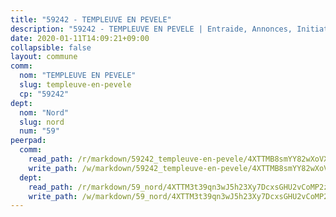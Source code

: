 ```yaml
---
title: "59242 - TEMPLEUVE EN PEVELE"
description: "59242 - TEMPLEUVE EN PEVELE | Entraide, Annonces, Initiatives"
date: 2020-01-11T14:09:21+09:00
collapsible: false
layout: commune
comm:
  nom: "TEMPLEUVE EN PEVELE"
  slug: templeuve-en-pevele
  cp: "59242"
dept:
  nom: "Nord"
  slug: nord
  num: "59"
peerpad:
  comm:
    read_path: /r/markdown/59242_templeuve-en-pevele/4XTTMB8smYY82wXoVX3mgw33erHxTQThskbundpyMRNsg59hN
    write_path: /w/markdown/59242_templeuve-en-pevele/4XTTMB8smYY82wXoVX3mgw33erHxTQThskbundpyMRNsg59hN-K3TgTppXWREGyTcwwLypyvrFqphMm6oi3MT6n9ZdQKC4tWLN3wKcdmhiDrjwoPZt6uDkAHBMnMkuy2ryaXnLHX77NXm4ZQuoGkFauAyci9tEmEvBRSzcWiiPy5fXEAwENUUj6ncC
  dept:
    read_path: /r/markdown/59_nord/4XTTM3t39qn3wJ5h23Xy7DcxsGHU2vCoMP2z3iS4TUn3TrtdJ
    write_path: /w/markdown/59_nord/4XTTM3t39qn3wJ5h23Xy7DcxsGHU2vCoMP2z3iS4TUn3TrtdJ-K3TgTuZGkuZqXfr6fpmH7pGsMT6ndvZQMyRDze5QBt7XScLWHoBi246kLoDKpTH2Yo4f3AFSSJqGc2ozvNww7qPLqsDjpvahxCbQ6F5znbfjp6kVgaDcTYc9LyhwSfYuCevnvZUQ
---
```


